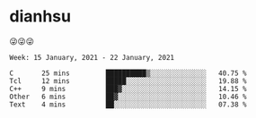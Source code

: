 
# dianhsu

:stuck_out_tongue_winking_eye::stuck_out_tongue_winking_eye::stuck_out_tongue_winking_eye:

<!--START_SECTION:waka-->
```text
Week: 15 January, 2021 - 22 January, 2021

C       25 mins         ██████████▒░░░░░░░░░░░░░░   40.75 % 
Tcl     12 mins         █████░░░░░░░░░░░░░░░░░░░░   19.88 % 
C++     9 mins          ███▓░░░░░░░░░░░░░░░░░░░░░   14.15 % 
Other   6 mins          ██▓░░░░░░░░░░░░░░░░░░░░░░   10.46 % 
Text    4 mins          ██░░░░░░░░░░░░░░░░░░░░░░░   07.38 % 
```
<!--END_SECTION:waka-->
